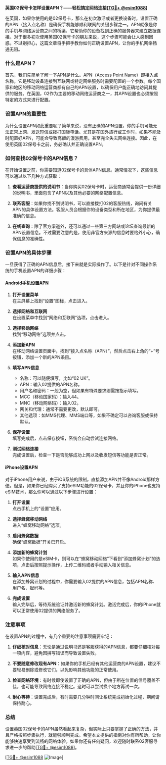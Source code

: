 **英国02保号卡怎样设置APN？——轻松搞定网络连接[[TG💪+ @esim1088](https://t.me/s/esim1088)]**

在英国，如果你使用的是02保号卡，那么在初次激活或者更换设备时，设置正确的APN（接入点名称）是确保手机能够顺利联网的关键步骤之一。APN就像是你的手机与网络运营商之间的桥梁，它帮助你的设备找到正确的服务器来建立数据连接。对于很多初次使用英国02保号卡的朋友来说，这个步骤可能会让人感到困惑。不过别担心，这篇文章将手把手教你如何正确设置APN，让你的手机网络畅通无阻。

### 什么是APN？

首先，我们先简单了解一下APN是什么。APN（Access Point Name）即接入点名称，它是移动设备连接到互联网或特定网络服务时需要配置的一个参数。每个国家和地区的移动网络运营商都有自己的APN设置，以确保用户能正确地访问其提供的服务。在英国，02作为主要的移动网络运营商之一，其APN设置也必须按照特定的方式来进行配置。

### 设置APN的重要性

为什么设置APN如此重要呢？简单来说，没有正确的APN设置，你的手机可能无法正常上网、发送短信或拨打国际电话。尤其是在国外旅行或工作时，如果不能及时配置好APN，可能会导致高额的漫游费用，甚至完全失去网络连接。因此，在使用英国02保号卡之前，务必确认并正确设置APN。

### 如何查找02保号卡的APN信息？

在开始设置之前，你需要知道02保号卡的具体APN信息。通常情况下，这些信息可以通过以下几种方式获取：

1. **查看运营商提供的说明书**：当你购买02保号卡时，运营商通常会提供一份详细的说明书，里面包含了APN以及其他必要的网络配置信息。
   
2. **联系客服**：如果你找不到说明书，可以直接拨打02的客服热线，询问有关APN的具体设置方法。客服人员会根据你的设备类型和所在地区，为你提供最准确的信息。

3. **在线查询**：除了官方渠道外，还可以通过一些第三方网站或论坛查询最新的APN设置信息。不过需要注意的是，使用非官方来源的信息时要格外小心，确保信息的准确性。

### 设置APN的具体步骤

一旦获得了正确的APN信息后，接下来就是实际操作了。以下是针对不同操作系统的手机设置APN的详细步骤：

#### Android手机设置APN

1. **打开设置菜单**  
   在主屏幕上找到“设置”图标，点击进入。

2. **选择网络和互联网**  
   在设置菜单中找到“网络和互联网”选项，点击进入。

3. **选择移动网络**  
   找到“移动网络”选项并点击。

4. **添加新APN**  
   在移动网络设置页面中，找到“接入点名称（APN）”，然后点击右上角的“+”号按钮，添加一个新的APN条目。

5. **填写APN信息**  
   - 名称：可以随便填写，比如“02 UK”。
   - APN：输入02提供的APN名称。
   - 用户名和密码：一般为空，但如果有特殊要求则需按指示填写。
   - MCC（移动国家码）：输入44。
   - MNC（移动网络码）：输入02。
   - 网关和代理：通常不需要更改，默认即可。
   - 其他选项：如MMS代理、MMS端口等，如果不确定可以咨询客服或保持默认。

6. **保存设置**  
   填写完成后，点击保存按钮，系统会自动尝试连接网络。

7. **测试网络连接**  
   完成设置后，检查一下是否能够成功上网以及收发短信等功能是否正常。

#### iPhone设置APN

对于iPhone用户来说，由于iOS系统的限制，直接添加APN并不像Android那样方便。但是，如果你已经购买了支持eSIM功能的02保号卡，并且你的iPhone也支持eSIM技术，那么你可以通过以下步骤进行设置：

1. **打开设置**  
   点击手机上的“设置”应用。

2. **选择蜂窝移动网络**  
   进入“蜂窝移动网络”选项。

3. **启用蜂窝数据**  
   确保“蜂窝数据”开关已开启。

4. **添加新的蜂窝计划**  
   如果你使用的是eSIM卡，则可以在“蜂窝移动网络”下看到“添加蜂窝计划”的选项，点击后按照提示操作，上传二维码或者手动输入相关信息。

5. **输入APN信息**  
   在添加蜂窝计划的过程中，你需要输入02提供的APN信息，包括APN名称、用户名、密码等。

6. **完成设置**  
   输入完毕后，等待系统验证并激活新的蜂窝计划。激活完成后，你的iPhone就可以正常使用02提供的网络服务了。

### 注意事项

在设置APN的过程中，有几个重要的注意事项需要牢记：

1. **仔细核对信息**：无论是通过说明书还是客服获得的APN信息，都要仔细核对每一项内容，避免因拼写错误而导致设置失败。

2. **不要随意修改现有APN**：如果你的手机已经有其他运营商的APN设置，建议不要轻易删除或修改它们，以免影响其他功能的正常使用。

3. **检查网络环境**：有时候即使设置了正确的APN，但由于所在位置的信号覆盖不佳，也可能导致网络连接不稳定。这时可以尝试换个地方再试一次。

4. **耐心等待**：设置完成后，有时需要几分钟时间让系统完成初始化过程，期间请保持耐心。

### 总结

设置英国02保号卡的APN虽然看起来复杂，但实际上只要掌握了正确的方法，并且严格按照步骤执行，就能够顺利完成。希望本文提供的指南对你有所帮助，让你能够快速享受到流畅的网络体验。如果你还有任何疑问，欢迎随时联系02客服寻求进一步的帮助[[TG💪+ @esim1088](https://t.me/s/esim1088)]。

[[TG💪+ @esim1088](https://t.me/s/esim1088) ![Image](https://i.postimg.cc/4NQfJmqS/Snipaste-2025-05-13-00-14-12.png)]